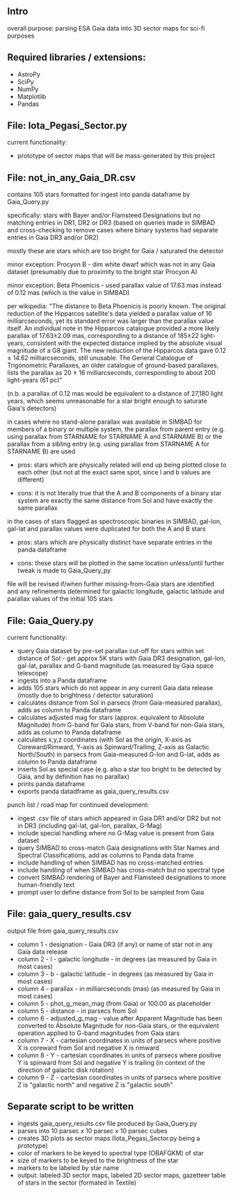## Intro ##
overall purpose: parsing ESA Gaia data into 3D sector maps for sci-fi purposes

## Required libraries / extensions: ##
- AstroPy
- SciPy
- NumPy
- Matplotlib
- Pandas

## File: Iota_Pegasi_Sector.py ##

current functionality:
- prototype of sector maps that will be mass-generated by this project

## File: not_in_any_Gaia_DR.csv ##

contains 105 stars formatted for ingest into panda dataframe by Gaia_Query.py

specifically: stars with Bayer and/or Flamsteed Designations but no matching entries in DR1, DR2 or DR3 (based on queries made in SIMBAD and cross-checking to remove cases where binary systems had separate entries in Gaia DR3 and/or DR2)

mostly these are stars which are too bright for Gaia / saturated the detector

minor exception: Procyon B - dim white dwarf which was not in any Gaia dataset (presumably due to proximity to the bright star Procyon A)

minor exception: Beta Phoenicis - used parallax value of 17.63 mas instead of 0.12 mas (which is the value in SIMBAD)

per wikipedia: "The distance to Beta Phoenicis is poorly known. The original reduction of the Hipparcos satellite's data yielded a parallax value of 16 milliarcseconds, yet its standard error was larger than the parallax value itself. An individual note in the Hipparcos catalogue provided a more likely parallax of 17.63±2.09 mas, corresponding to a distance of 185±22 light-years, consistent with the expected distance implied by the absolute visual magnitude of a G8 giant. The new reduction of the Hipparcos data gave 0.12 ± 14.62 milliarcseconds, still unusable. The General Catalogue of Trigonometric Parallaxes, an older catalogue of ground-based parallaxes, lists the parallax as 20 ± 16 milliarcseconds, corresponding to about 200 light-years (61 pc)"

(n.b. a parallax of 0.12 mas would be equivalent to a distance of 27,180 light years, which seems unreasonable for a star bright enough to saturate Gaia's detectors)

in cases where no stand-alone parallax was available in SIMBAD for members of a binary or multiple system, the parallax from parent entry (e.g. using parallax from STARNAME for STARNAME A and STARNAME B) or the parallax from a sibling entry (e.g. using parallax from STARNAME A for STARNAME B) are used

- pros: stars which are physically related will end up being plotted close to each other (but not at the exact same spot, since l and b values are different)

- cons: it is not literally true that the A and B components of a binary star system are exactly the same distance from Sol and have exactly the same parallax

in the cases of stars flagged as spectroscopic binaries in SIMBAD, gal-lon, gal-lat and parallax values were duplicated for both the A and B stars 

- pros: stars which are physically distinct have separate entries in the panda dataframe

- cons: these stars will be plotted in the same location unless/until further tweak is made to Gaia_Query_py

file will be revised if/when further missing-from-Gaia stars are identified and any refinements determined for galactic longitude, galactic latitude and parallax values of the initial 105 stars

## File: Gaia_Query.py ##

current functionality:
- query Gaia dataset by pre-set parallax cut-off for stars within set distance of Sol - get approx 5K stars with Gaia DR3 designation, gal-lon, gal-lat, parallax and G-band magnitude (as measured by Gaia space telescope)
- ingests into a Panda dataframe
- adds 105 stars which do not appear in any current Gaia data release (mostly due to brightness / detector saturation)
- calculates distance from Sol in parsecs (from Gaia-measured parallax), adds as column to Panda dataframe
- calculates adjusted mag for stars (approx. equivalent to Absolute Magnitude) from G-band for Gaia stars, from V-band for non-Gaia stars, adds as column to Panda dataframe
- calculates x,y,z coordinates (with Sol as the origin, X-axis as Coreward/Rimward, Y-axis as Spinward/Trailing, Z-axis as Galactic North/South) in parsecs from Gaia-measured G-lon and G-lat, adds as column to Panda dataframe
- inserts Sol as special case (e.g. also a star too bright to be detected by Gaia, and by definition has no parallax)
- prints panda dataframe
- exports panda datadframe as gaia_query_results.csv

punch list / road map for continued development:
- ingest .csv file of stars which appeared in Gaia DR1 and/or DR2 but not in DR3 (including gal-lat, gal-lon, parallax, G-Mag)
- include special handling where no G-Mag value is present from Gaia dataset
- query SIMBAD to cross-match Gaia designations with Star Names and Spectral Classifications, add as columns to Panda data frame
- include handling of when SIMBAD has no cross-matched entries
- include handling of when SIMBAD has cross-match but no spectral type
- convert SIMBAD rendering of Bayer and Flamsteed designations to more human-friendly text
- prompt user to define distance from Sol to be sampled from Gaia

## File: gaia_query_results.csv ##
output file from gaia_query_results.csv
- column 1 - designation - Gaia DR3 (if any) or name of star not in any Gaia data release
- column 2 - l - galactic longitude - in degrees (as measured by Gaia in most cases)
- column 3 - b - galactic latitude - in degrees (as measured by Gaia in most cases)
- column 4 - parallax - in milliarcseconds (mas) (as measured by Gaia in most cases)
- column 5 - phot_g_mean_mag (from Gaia) or 100.00 as placeholder
- column 5 - distance - in parsecs from Sol
- column 6 - adjusted_g_mag - value after Apparent Magnitude has been converted to Absolute Magnitude for non-Gaia stars, or the equivalent operation applied to G-band magnitudes from Gaia stars
- column 7 - X - cartesian coordinates in units of parsecs where positive X is coreward from Sol and negative X is rimward
- column 8 - Y - cartesian coordinates in units of parsecs where positive Y is spinward from Sol and negative Y is trailing (in context of the direction of galactic disk rotation)
- column 9 - Z - cartesian coordinates in units of parsecs where positive Z is "galactic north" and negative Z is "galactic south"
 
## Separate script to be written ##

- ingests gaia_query_results.csv file produced by Gaia_Query.py
- parses into 10 parsec x 10 parsec x 10 parsec cubes
- creates 3D plots as sector maps (Iota_Pegasi_Sector.py being a prototype)
- color of markers to be keyed to spectral type (OBAFGKM) of star
- size of markers to be keyed to the brightness of the star
- markers to be labeled by star name
- output: labeled 3D sector maps, labeled 2D sector maps, gazetteer table of stars in the sector (formated in Textile)
